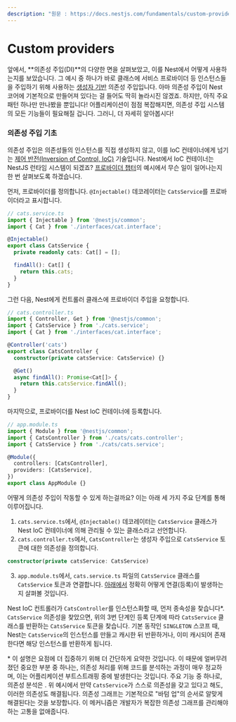 ```yaml
---
description: "원문 : https://docs.nestjs.com/fundamentals/custom-providers"
---
```


# Custom providers

앞에서, **의존성 주입(DI)**의 다양한 면을 살펴보았고, 이를 Nest에서 어떻게 사용하는지를 보았습니다. 그 예시 중 하나가 바로 클래스에 서비스 프로바이더 등 인스턴스들을 주입하기 위해 사용하는 [생성자 기반](https://docs.nestjs.com/providers#dependency-injection) 의존성 주입입니다. 아마 의존성 주입이 Nest 코어에 기본적으로 만들어져 있다는 걸 들어도 딱히 놀라시진 않겠죠. 하지만, 아직 주요 패턴 하나만 만나봤을 뿐입니다! 어플리케이션이 점점 복잡해지면, 의존성 주입 시스템의 모든 기능들이 필요해질 겁니다. 그러니, 더 자세히 알아봅시다!

### 의존성 주입 기초

의존성 주입은 의존성들의 인스턴스를 직접 생성하지 않고, 이를 IoC 컨테이너에게 넘기는 [제어 반전(Inversion of Control, IoC)](https://en.wikipedia.org/wiki/Inversion_of_control) 기술입니다. Nest에서 IoC 컨테이너는 NestJS 런타임 시스템이 되겠죠? [프로바이더 챕터](https://docs.nestjs.com/providers)의 예시에서 무슨 일이 일어나는지 한 번 살펴보도록 하겠습니다.

먼저, 프로바이더를 정의합니다. `@Injectable()` 데코레이터는 `CatsService`를 프로바이더라고 표시합니다.

```typescript
// cats.service.ts
import { Injectable } from '@nestjs/common';
import { Cat } from './interfaces/cat.interface';

@Injectable()
export class CatsService {
  private readonly cats: Cat[] = [];

  findAll(): Cat[] {
    return this.cats;
  }
}
```

그런 다음, Nest에게 컨트롤러 클래스에 프로바이더 주입을 요청합니다.

```typescript
// cats.controller.ts
import { Controller, Get } from '@nestjs/common';
import { CatsService } from './cats.service';
import { Cat } from './interfaces/cat.interface';

@Controller('cats')
export class CatsController {
  constructor(private catsService: CatsService) {}

  @Get()
  async findAll(): Promise<Cat[]> {
    return this.catsService.findAll();
  }
}
```

마지막으로, 프로바이더를 Nest IoC 컨테이너에 등록합니다.

```typescript
// app.module.ts
import { Module } from '@nestjs/common';
import { CatsController } from './cats/cats.controller';
import { CatsService } from './cats/cats.service';

@Module({
  controllers: [CatsController],
  providers: [CatsService],
})
export class AppModule {}
```

어떻게 의존성 주입이 작동할 수 있게 하는걸까요? 이는 아래 세 가지 주요 단계를 통해 이루어집니다.

1. `cats.service.ts`에서, `@Injectable()` 데코레이터는 `CatsService` 클래스가 Nest IoC 컨테이너에 의해 관리될 수 있는 클래스라고 선언합니다.
2. `cats.controller.ts`에서, `CatsController`는 생성자 주입으로 `CatsService` 토큰에 대한 의존성을 정의합니다.
  ```typescript
  constructor(private catsService: CatsService)
  ```
3. `app.module.ts`에서, `cats.service.ts` 파일의 `CatsService` 클래스를 `CatsService` 토큰과 연결합니다. [아래에서](https://docs.nestjs.com/fundamentals/custom-providers#standard-providers) 정확히 어떻게 연결(등록)이 발생하는지 살펴볼 것입니다.

Nest IoC 컨트롤러가 `CatsController`를 인스턴스화할 때, 먼저 종속성을 찾습니다*. `CatsService` 의존성을 찾았으면, 위의 3번 단계인 등록 단계에 따라 `CatsService` 클래스를 반환하는 `CatsService` 토큰을 찾습니다. 기본 동작인 `SINGLETON` 스코프 때, Nest는 `CatsService`의 인스턴스를 만들고 캐시한 뒤 반환하거나, 이미 캐시되어 존재한다면 해당 인스턴스를 반환하게 됩니다.

\* 이 설명은 요점에 더 집중하기 위해 더 간단하게 요약한 것입니다. 이 때문에 얼버무려졌던 중요한 부분 중 하나는, 의존성 처리를 위해 코드를 분석하는 과정이 매우 정교하며, 이는 어플리케이션 부트스트래핑 중에 발생한다는 것입니다. 주요 기능 중 하나로, 의존성 분석은 . 위 예시에서 만약 `CatsService`가 스스로 의존성을 갖고 있다고 해도, 이러한 의존성도 해결됩니다. 의존성 그래프는 기본적으로 "바텀 업"의 순서로 알맞게 해결된다는 것을 보장합니다. 이 메커니즘은 개발자가 복잡한 의존성 그래프를 관리해야 하는 고통을 없애줍니다.